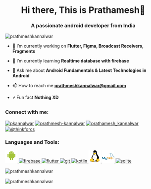 <h1 align="center">Hi there, This is Prathamesh👋</h1>
<h3 align="center">A passionate android developer from India</h3>

<p align="left"> <img src="https://komarev.com/ghpvc/?username=prathmeshkannalwar&label=Profile%20views&color=0e75b6&style=flat" alt="prathmeshkannalwar" /> </p>

- 🔭 I’m currently working on **Flutter, Figma, Broadcast Receivers, Fragments**

- 🌱 I’m currently learning **Realtime database with firebase**

- 💬 Ask me about **Android Fundamentals & Latest Technologies in Android**

- 📫 How to reach me **prathmeshkannalwar@gmail.com**

- ⚡ Fun fact **Nothing XD**

<h3 align="left">Connect with me:</h3>
<p align="left">
<a href="https://twitter.com/pkannalwar" target="blank"><img align="center" src="https://raw.githubusercontent.com/rahuldkjain/github-profile-readme-generator/master/src/images/icons/Social/twitter.svg" alt="pkannalwar" height="30" width="40" /></a>
<a href="https://linkedin.com/in/prathmesh-kannalwar" target="blank"><img align="center" src="https://raw.githubusercontent.com/rahuldkjain/github-profile-readme-generator/master/src/images/icons/Social/linked-in-alt.svg" alt="prathmesh-kannalwar" height="30" width="40" /></a>
<a href="https://instagram.com/prathamesh_kannalwar" target="blank"><img align="center" src="https://raw.githubusercontent.com/rahuldkjain/github-profile-readme-generator/master/src/images/icons/Social/instagram.svg" alt="prathamesh_kannalwar" height="30" width="40" /></a>
<a href="[https://www.youtube.com/c/thinkforcs](https://www.youtube.com/@thinkforcs)" target="blank"><img align="center" src="https://raw.githubusercontent.com/rahuldkjain/github-profile-readme-generator/master/src/images/icons/Social/youtube.svg" alt="@thinkforcs" height="30" width="40" /></a>
</p>

<h3 align="left">Languages and Tools:</h3>
<p align="left"> <a href="https://developer.android.com" target="_blank" rel="noreferrer"> <img src="https://raw.githubusercontent.com/devicons/devicon/master/icons/android/android-original-wordmark.svg" alt="android" width="40" height="40"/> </a> <a href="https://firebase.google.com/" target="_blank" rel="noreferrer"> <img src="https://www.vectorlogo.zone/logos/firebase/firebase-icon.svg" alt="firebase" width="40" height="40"/> </a> <a href="https://flutter.dev" target="_blank" rel="noreferrer"> <img src="https://www.vectorlogo.zone/logos/flutterio/flutterio-icon.svg" alt="flutter" width="40" height="40"/> </a> <a href="https://git-scm.com/" target="_blank" rel="noreferrer"> <img src="https://www.vectorlogo.zone/logos/git-scm/git-scm-icon.svg" alt="git" width="40" height="40"/> </a> <a href="https://kotlinlang.org" target="_blank" rel="noreferrer"> <img src="https://www.vectorlogo.zone/logos/kotlinlang/kotlinlang-icon.svg" alt="kotlin" width="40" height="40"/> </a> <a href="https://www.linux.org/" target="_blank" rel="noreferrer"> <img src="https://raw.githubusercontent.com/devicons/devicon/master/icons/linux/linux-original.svg" alt="linux" width="40" height="40"/> </a> <a href="https://www.mysql.com/" target="_blank" rel="noreferrer"> <img src="https://raw.githubusercontent.com/devicons/devicon/master/icons/mysql/mysql-original-wordmark.svg" alt="mysql" width="40" height="40"/> </a> <a href="https://www.sqlite.org/" target="_blank" rel="noreferrer"> <img src="https://www.vectorlogo.zone/logos/sqlite/sqlite-icon.svg" alt="sqlite" width="40" height="40"/> </a> </p>

<p><img align="center" src="https://github-readme-stats.vercel.app/api/top-langs?username=prathmeshkannalwar&show_icons=true&locale=en&layout=compact" alt="prathmeshkannalwar" /></p>

<p><img align="center" src="https://github-readme-streak-stats.herokuapp.com/?user=prathmeshkannalwar&" alt="prathmeshkannalwar" /></p>
